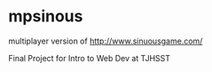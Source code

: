 # mpsinous
multiplayer version of http://www.sinuousgame.com/

Final Project for Intro to Web Dev at TJHSST
